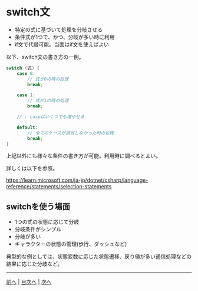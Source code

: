 # switch文

- 特定の式に基づいて処理を分岐させる
- 条件式が1つで、かつ、分岐が多い時に利用
- if文で代替可能。当面はif文を使えばよい

以下、switch文の書き方の一例。

```cs
switch (式) {
	case 0:
		// 式が0の時の処理
		break;

	case 1:
		// 式が1の時の処理
		break;

	// : caseはいくつでも増やせる

	default:
		// 全てのケースが該当しなかった時の処理
		break;
}
```

上記以外にも様々な条件の書き方が可能。利用時に調べるとよい。

詳しくは以下を参照。

https://learn.microsoft.com/ja-jp/dotnet/csharp/language-reference/statements/selection-statements

## switchを使う場面

- 1つの式の状態に応じて分岐
- 分岐条件がシンプル
- 分岐が多い
- キャラクターの状態の管理(歩行、ダッシュなど)

典型的な例としては、状態変数に応じた状態遷移、戻り値が多い通信処理などの結果に応じた分岐など。

---

[前へ](08.md) | [目次へ](README.md#%E7%9B%AE%E6%AC%A1) | [次へ](10.md)
